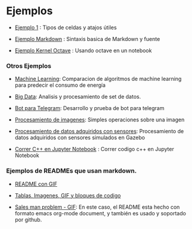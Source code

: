 # Ejemplos 

* [Ejemplo 1](https://github.com/ieee-frc/jpnb-tutorial/blob/master/Ejemplos/Ejemplo1.ipynb) : Tipos de celdas y atajos útiles 

* [Ejemplo Markdown](https://github.com/ieee-frc/jpnb-tutorial/blob/master/Ejemplos/Ej_Markdown.ipynb) : Sintaxis basica de Markdown y fuente

* [Ejemplo Kernel Octave](https://github.com/ieee-frc/jpnb-tutorial/blob/master/Ejemplos/Octave.ipynb) : Usando octave en un notebook 

 


### Otros Ejemplos


* [Machine Learning](https://github.com/matias-dogliani/energybuild/blob/master/Notebooks/Training_Testing_model.ipynb):
Comparacion de algoritmos de machine learning para
predecir el consumo de energía

* [Big Data](https://github.com/matias-dogliani/energybuild/blob/master/Notebooks/PreProcess_EnergyConsumption.ipynb): 
Analisis y procesamiento de set de datos. 

* [Bot para Telegram](https://github.com/MartinNievas/telegram-message-plotter/blob/main/scrapper.ipynb): 
Desarrollo y prueba de bot para telegram 

* [Procesamiento de imagenes](https://github.com/matias-dogliani/vision_utn/blob/main/Tp6/Tp6nb.ipynb): 
 Simples operaciones sobre una imagen

* [Procesamiento de datos adquiridos con sensores](https://github.com/matias-dogliani/robotic_repo/blob/master/Tp3/tp3.ipynb): 
Procesamiento de datos adquiridos con sensores simulados en Gazebo 

* [Correr C++ en Jupyter Notebook](https://hub.mybinder.turing.ac.uk/user/quantstack-xeus-cling-h8e2cmvl/notebooks/notebooks/xcpp.ipynb) : 
Correr codigo c++ en Jupyter Notebook


### Ejemplos de READMEs que  usan markdown. 

* [README con GIF](https://github.com/matias-dogliani/robotic_repo/blob/master/Tp3/README.md)


* [Tablas, Imagenes, GIF y bloques de codigo](https://github.com/matias-dogliani/diseno_digital/blob/master/Tp6/README.md)


* [Sales man problem - GIF](https://github.com/diego-vicente/som-tsp/blob/master/README.org): En este caso, el README esta hecho con formato emacs org-mode document, 
y también es usado y soportado por github. 


